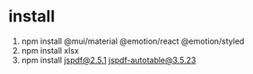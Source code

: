 # install

1. npm install @mui/material @emotion/react @emotion/styled
2. npm install xlsx
3. npm install jspdf@2.5.1 jspdf-autotable@3.5.23
